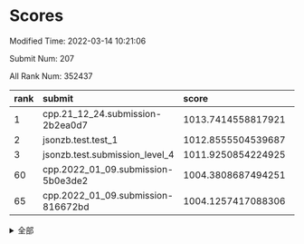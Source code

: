 # Scores

Modified Time: 2022-03-14 10:21:06

Submit Num: 207

All Rank Num: 352437

| rank |               submit               |       score        |       sigma        | pk_num |
| :--- | :--------------------------------- | :----------------- | :----------------- | :----- |
| 1    | cpp.21_12_24.submission-2b2ea0d7   | 1013.7414558817921 | 0.8002995916090658 | 6810   |
| 2    | jsonzb.test.test_1                 | 1012.8555504539687 | 0.7848496058191186 | 6807   |
| 3    | jsonzb.test.submission_level_4     | 1011.9250854224925 | 0.78393887331134   | 6809   |
| 60   | cpp.2022_01_09.submission-5b0e3de2 | 1004.3808687494251 | 0.72855174909281   | 6811   |
| 65   | cpp.2022_01_09.submission-816672bd | 1004.1257417088306 | 0.716165177493023  | 6813   |


<details>
<summary>全部</summary>

| rank |                 submit                 |       score        |       sigma        | pk_num |
| :--- | :------------------------------------- | :----------------- | :----------------- | :----- |
| 1    | cpp.21_12_24.submission-2b2ea0d7       | 1013.7414558817921 | 0.8002995916090658 | 6810   |
| 2    | jsonzb.test.test_1                     | 1012.8555504539687 | 0.7848496058191186 | 6807   |
| 3    | jsonzb.test.submission_level_4         | 1011.9250854224925 | 0.78393887331134   | 6809   |
| 4    | gobigger.level_3.submission_level_3_12 | 1011.6949427450742 | 0.7937396232323694 | 6814   |
| 5    | gobigger.level_3.submission_level_3_33 | 1011.4641959933589 | 0.7810649562774784 | 6808   |
| 6    | gobigger.level_3.submission_level_3_38 | 1011.4027633355844 | 0.7747638922816931 | 6814   |
| 7    | gobigger.level_3.submission_level_3_27 | 1011.3748288903955 | 0.7672604403771258 | 6813   |
| 8    | gobigger.level_3.submission_level_3_14 | 1011.1952825030472 | 0.7693643074087515 | 6818   |
| 9    | gobigger.level_3.submission_level_3_0  | 1011.0895277981411 | 0.7484405545258571 | 6813   |
| 10   | gobigger.level_3.submission_level_3_13 | 1010.8680919384709 | 0.7834554938528111 | 6810   |
| 11   | gobigger.level_3.submission_level_3_47 | 1010.851723896506  | 0.7628368793953836 | 6816   |
| 12   | gobigger.level_3.submission_level_3_2  | 1010.7132216356136 | 0.762156272095917  | 6807   |
| 13   | gobigger.level_3.submission_level_3_11 | 1010.6960005206197 | 0.7623152213959639 | 6803   |
| 14   | gobigger.level_3.submission_level_3_30 | 1010.6085353231113 | 0.7628217061756373 | 6812   |
| 15   | gobigger.level_3.submission_level_3_37 | 1010.5791350834597 | 0.7772612080726643 | 6810   |
| 16   | gobigger.level_3.submission_level_3_5  | 1010.5755763287772 | 0.7681268258089817 | 6811   |
| 17   | gobigger.level_3.submission_level_3_18 | 1010.5029077707014 | 0.7525815285604583 | 6813   |
| 18   | gobigger.level_3.submission_level_3_29 | 1010.470633256431  | 0.762857820904993  | 6813   |
| 19   | gobigger.level_3.submission_level_3_1  | 1010.3069316982121 | 0.7497356552644256 | 6816   |
| 20   | gobigger.level_3.submission_level_3_41 | 1010.2759891744607 | 0.7601958533715242 | 6813   |
| 21   | gobigger.level_3.submission_level_3_6  | 1010.2668448525221 | 0.7792722954670805 | 6809   |
| 22   | gobigger.level_3.submission_level_3_24 | 1010.2043160747653 | 0.755304084837643  | 6816   |
| 23   | gobigger.level_3.submission_level_3_16 | 1010.1950103001465 | 0.7665659281237694 | 6811   |
| 24   | gobigger.level_3.submission_level_3_7  | 1010.101952915024  | 0.743208997942791  | 6814   |
| 25   | gobigger.level_3.submission_level_3_49 | 1010.1004896402172 | 0.7686590132837047 | 6807   |
| 26   | gobigger.level_3.submission_level_3_40 | 1010.089766327225  | 0.7673128609840297 | 6812   |
| 27   | gobigger.level_3.submission_level_3_45 | 1009.9917762730471 | 0.7625128000707672 | 6808   |
| 28   | gobigger.level_3.submission_level_3_46 | 1009.977235116627  | 0.7688100571538699 | 6807   |
| 29   | gobigger.level_3.submission_level_3_19 | 1009.9481005881427 | 0.7606943710315158 | 6808   |
| 30   | gobigger.level_3.submission_level_3_20 | 1009.9250097385282 | 0.7502315065829375 | 6806   |
| 31   | gobigger.level_3.submission_level_3_21 | 1009.8376916599831 | 0.7484113985631919 | 6816   |
| 32   | gobigger.level_3.submission_level_3_26 | 1009.8302187533242 | 0.7545748849252253 | 6807   |
| 33   | gobigger.level_3.submission_level_3_9  | 1009.8205332367825 | 0.7528606802593896 | 6813   |
| 34   | gobigger.level_3.submission_level_3_35 | 1009.7659627385331 | 0.7493651543836957 | 6811   |
| 35   | gobigger.level_3.submission_level_3_43 | 1009.6948761879106 | 0.7680728193549141 | 6809   |
| 36   | gobigger.level_3.submission_level_3_15 | 1009.69415346446   | 0.7442102879071453 | 6805   |
| 37   | gobigger.level_3.submission_level_3_22 | 1009.6769045583451 | 0.7497259602911095 | 6812   |
| 38   | gobigger.level_3.submission_level_3_32 | 1009.6430958244524 | 0.7531520735645086 | 6813   |
| 39   | gobigger.level_3.submission_level_3_48 | 1009.541453853007  | 0.7380548593204832 | 6809   |
| 40   | gobigger.level_3.submission_level_3_36 | 1009.3888448282295 | 0.7565721345507929 | 6805   |
| 41   | gobigger.level_3.submission_level_3_3  | 1009.3659388812879 | 0.7447297087517971 | 6813   |
| 42   | gobigger.level_3.submission_level_3_28 | 1009.3613431196698 | 0.7411203675031169 | 6815   |
| 43   | gobigger.level_3.submission_level_3_8  | 1009.2876088318288 | 0.7536535889649143 | 6809   |
| 44   | gobigger.level_3.submission_level_3_44 | 1009.2764157838044 | 0.7359526461379661 | 6810   |
| 45   | gobigger.level_3.submission_level_3_23 | 1009.2573985833687 | 0.7354833754197496 | 6809   |
| 46   | gobigger.level_3.submission_level_3_42 | 1009.2414990981151 | 0.7577309272439676 | 6807   |
| 47   | gobigger.level_3.submission_level_3_39 | 1009.1734167263745 | 0.7549669388898056 | 6811   |
| 48   | gobigger.level_3.submission_level_3_17 | 1009.1521719331257 | 0.7686861466352148 | 6810   |
| 49   | gobigger.level_3.submission_level_3_34 | 1009.0875558248018 | 0.7626048299656054 | 6811   |
| 50   | gobigger.level_3.submission_level_3_25 | 1009.0377328527842 | 0.7465915608795236 | 6810   |
| 51   | gobigger.level_3.submission_level_3_31 | 1009.0105440997869 | 0.7473531283642384 | 6812   |
| 52   | gobigger.level_3.submission_level_3_10 | 1009.0045240835419 | 0.758229910416887  | 6810   |
| 53   | gobigger.level_3.submission_level_3_4  | 1008.4959200884235 | 0.7476992774808673 | 6814   |
| 54   | gobigger.level_1.submission_level_1_44 | 1005.2412538163729 | 0.7249120398132727 | 6813   |
| 55   | gobigger.level_1.submission_level_1_14 | 1004.8714777212303 | 0.7146644442048807 | 6810   |
| 56   | gobigger.level_1.submission_level_1_0  | 1004.7459678015737 | 0.721954272883997  | 6812   |
| 57   | gobigger.level_1.submission_level_1_41 | 1004.7070934880098 | 0.7438189007969332 | 6807   |
| 58   | gobigger.level_1.submission_level_1_25 | 1004.5647557010383 | 0.7155601339132283 | 6815   |
| 59   | gobigger.level_1.submission_level_1_3  | 1004.4882390953273 | 0.7267846372667749 | 6810   |
| 60   | cpp.2022_01_09.submission-5b0e3de2     | 1004.3808687494251 | 0.72855174909281   | 6811   |
| 61   | gobigger.level_1.submission_level_1_6  | 1004.3525482323719 | 0.7214932794767959 | 6809   |
| 62   | gobigger.level_1.submission_level_1_11 | 1004.3056704175536 | 0.7253524641097808 | 6812   |
| 63   | gobigger.level_1.submission_level_1_9  | 1004.2962344415462 | 0.7218668480421795 | 6810   |
| 64   | gobigger.level_1.submission_level_1_13 | 1004.2680355462876 | 0.7207405946199056 | 6810   |
| 65   | cpp.2022_01_09.submission-816672bd     | 1004.1257417088306 | 0.716165177493023  | 6813   |
| 66   | gobigger.level_1.submission_level_1_21 | 1004.0754966738635 | 0.7044235215718107 | 6809   |
| 67   | gobigger.level_1.submission_level_1_40 | 1003.925500107811  | 0.7185647988207592 | 6805   |
| 68   | gobigger.level_1.submission_level_1_49 | 1003.8889455947161 | 0.7160852147320417 | 6808   |
| 69   | gobigger.level_1.submission_level_1_46 | 1003.8097397034444 | 0.7292438507263768 | 6809   |
| 70   | gobigger.level_1.submission_level_1_2  | 1003.7705699847689 | 0.7285126951444935 | 6807   |
| 71   | gobigger.level_1.submission_level_1_1  | 1003.719189776701  | 0.7089053016817554 | 6812   |
| 72   | gobigger.level_1.submission_level_1_17 | 1003.6607927316373 | 0.7201046106928919 | 6808   |
| 73   | gobigger.level_1.submission_level_1_29 | 1003.581311562257  | 0.723753174726225  | 6810   |
| 74   | gobigger.level_1.submission_level_1_47 | 1003.5618160084033 | 0.7083197270744178 | 6811   |
| 75   | gobigger.level_1.submission_level_1_28 | 1003.5134313526344 | 0.7335565276440963 | 6803   |
| 76   | gobigger.level_1.submission_level_1_7  | 1003.5072134848156 | 0.705053472987684  | 6806   |
| 77   | gobigger.level_1.submission_level_1_31 | 1003.5053418216662 | 0.7193996104690297 | 6815   |
| 78   | gobigger.level_1.submission_level_1_26 | 1003.3921857466983 | 0.7168956525248726 | 6819   |
| 79   | gobigger.level_1.submission_level_1_18 | 1003.2889007167905 | 0.7118136666023182 | 6812   |
| 80   | gobigger.level_1.submission_level_1_23 | 1003.2564769375498 | 0.7258706281449173 | 6806   |
| 81   | gobigger.level_1.submission_level_1_5  | 1003.2004395531713 | 0.7163920923174378 | 6810   |
| 82   | gobigger.level_1.submission_level_1_48 | 1003.176213916298  | 0.7231700856134151 | 6811   |
| 83   | gobigger.level_1.submission_level_1_10 | 1003.0941828938969 | 0.7177067138649141 | 6810   |
| 84   | gobigger.level_1.submission_level_1_22 | 1003.0638176804844 | 0.7174135809558512 | 6811   |
| 85   | gobigger.level_1.submission_level_1_38 | 1003.0571190873608 | 0.7141454226557281 | 6810   |
| 86   | gobigger.level_1.submission_level_1_32 | 1003.0489292671905 | 0.7228961854199887 | 6806   |
| 87   | gobigger.level_1.submission_level_1_37 | 1003.0383133678021 | 0.713208317794293  | 6809   |
| 88   | gobigger.level_1.submission_level_1_42 | 1003.0091729517222 | 0.7120382932667273 | 6812   |
| 89   | gobigger.level_1.submission_level_1_43 | 1002.9984046215789 | 0.7176230847767856 | 6811   |
| 90   | gobigger.level_1.submission_level_1_30 | 1002.9056692855235 | 0.7168529322186169 | 6807   |
| 91   | gobigger.level_1.submission_level_1_20 | 1002.8586154355818 | 0.7106567183464153 | 6807   |
| 92   | gobigger.level_1.submission_level_1_16 | 1002.847604634984  | 0.7147012072960074 | 6809   |
| 93   | gobigger.level_1.submission_level_1_27 | 1002.8310037484143 | 0.726093605784843  | 6812   |
| 94   | gobigger.level_1.submission_level_1_12 | 1002.7837075678104 | 0.726020597224045  | 6811   |
| 95   | gobigger.level_1.submission_level_1_33 | 1002.743513241736  | 0.7187494517558992 | 6808   |
| 96   | gobigger.level_1.submission_level_1_45 | 1002.6561116541193 | 0.7055151404519827 | 6811   |
| 97   | gobigger.level_1.submission_level_1_36 | 1002.5206274520264 | 0.7059743404114127 | 6810   |
| 98   | gobigger.level_1.submission_level_1_35 | 1002.4948849696196 | 0.726471478456297  | 6814   |
| 99   | gobigger.level_1.submission_level_1_15 | 1002.2168820247775 | 0.7107072534961795 | 6814   |
| 100  | gobigger.level_1.submission_level_1_8  | 1002.0858922134481 | 0.7200611169591354 | 6809   |
| 101  | gobigger.level_1.submission_level_1_34 | 1002.0683357365459 | 0.7037537799845397 | 6811   |
| 102  | gobigger.level_1.submission_level_1_19 | 1002.0183844632274 | 0.7087448502402128 | 6815   |
| 103  | gobigger.level_1.submission_level_1_24 | 1002.0166068960373 | 0.7159160083253919 | 6814   |
| 104  | gobigger.level_1.submission_level_1_39 | 1001.7263737378113 | 0.7072247528026272 | 6807   |
| 105  | gobigger.level_1.submission_level_1_4  | 1001.7146197913614 | 0.7126963628213892 | 6814   |
| 106  | gobigger.random.submission_random_8    | 997.5973391204961  | 0.705511845513316  | 6805   |
| 107  | gobigger.random.submission_random_0    | 997.362071083518   | 0.707262390532719  | 6810   |
| 108  | gobigger.random.submission_random_39   | 997.3137769458311  | 0.7121252989747521 | 6808   |
| 109  | gobigger.random.submission_random_19   | 997.2420920895054  | 0.7149409992728151 | 6804   |
| 110  | gobigger.random.submission_random_6    | 996.8090365940136  | 0.7175147058042943 | 6807   |
| 111  | gobigger.random.submission_random_47   | 996.7887865573265  | 0.6984893800084043 | 6814   |
| 112  | gobigger.random.submission_random_22   | 996.7283181171393  | 0.7084017356310849 | 6814   |
| 113  | gobigger.random.submission_random_9    | 996.65236622907    | 0.7103542489302032 | 6813   |
| 114  | gobigger.random.submission_random_38   | 996.5894937660166  | 0.7134928173121975 | 6807   |
| 115  | gobigger.random.submission_random_21   | 996.5809263682605  | 0.7065025810425363 | 6814   |
| 116  | gobigger.random.submission_random_2    | 996.4180195870034  | 0.6973847606918473 | 6811   |
| 117  | gobigger.random.submission_random_36   | 996.380652851598   | 0.7127845379634259 | 6811   |
| 118  | gobigger.random.submission_random_49   | 996.3717460120117  | 0.711687258435424  | 6809   |
| 119  | gobigger.random.submission_random_32   | 996.348404641846   | 0.7118341391598497 | 6815   |
| 120  | gobigger.random.submission_random_10   | 996.3154978570641  | 0.7072547933634211 | 6813   |
| 121  | gobigger.random.submission_random_34   | 996.306672964308   | 0.7188333609767689 | 6810   |
| 122  | gobigger.random.submission_random_13   | 996.2264690878807  | 0.7181757103981903 | 6811   |
| 123  | gobigger.random.submission_random_40   | 996.2236727772013  | 0.7092613714880669 | 6804   |
| 124  | gobigger.random.submission_random_28   | 996.2157817126848  | 0.7102018302689418 | 6812   |
| 125  | gobigger.random.submission_random_48   | 996.2136308813948  | 0.7100967677234866 | 6807   |
| 126  | gobigger.random.submission_random_1    | 996.2103370989447  | 0.7058102924622394 | 6811   |
| 127  | gobigger.random.submission_random_33   | 996.1683415444069  | 0.7166280575924678 | 6810   |
| 128  | gobigger.random.submission_random_26   | 996.1358016998472  | 0.717271091593082  | 6808   |
| 129  | gobigger.random.submission_random_27   | 996.1299404069118  | 0.7114210353721625 | 6810   |
| 130  | gobigger.random.submission_random_17   | 996.1120214209157  | 0.7096824380448532 | 6811   |
| 131  | gobigger.random.submission_random_25   | 996.0783204741076  | 0.6989950757859319 | 6812   |
| 132  | gobigger.random.submission_random_11   | 996.0524426041195  | 0.7077953808502586 | 6809   |
| 133  | gobigger.random.submission_random_7    | 996.0415649822286  | 0.7109751218255684 | 6813   |
| 134  | gobigger.random.submission_random_41   | 995.9834802221153  | 0.7098174836975243 | 6812   |
| 135  | gobigger.random.submission_random_29   | 995.9813930368865  | 0.7078201037755336 | 6807   |
| 136  | gobigger.random.submission_random_35   | 995.969467109107   | 0.7114182017106268 | 6813   |
| 137  | gobigger.random.submission_random_43   | 995.9370183971432  | 0.7245873130082849 | 6808   |
| 138  | gobigger.random.submission_random_15   | 995.790903745899   | 0.6970315545240908 | 6807   |
| 139  | gobigger.random.submission_random_37   | 995.7492186739786  | 0.6946926961480101 | 6810   |
| 140  | gobigger.random.submission_random_18   | 995.7100871470664  | 0.7149592579336514 | 6807   |
| 141  | gobigger.random.submission_random_12   | 995.6571200469712  | 0.7162649621615028 | 6811   |
| 142  | gobigger.random.submission_random_3    | 995.6547335636798  | 0.7281851031338779 | 6805   |
| 143  | gobigger.random.submission_random_24   | 995.6499320919846  | 0.7127235205209705 | 6812   |
| 144  | gobigger.random.submission_random_14   | 995.6461509821836  | 0.7052623504302691 | 6808   |
| 145  | gobigger.random.submission_random_42   | 995.6314184161998  | 0.7067933435298841 | 6810   |
| 146  | gobigger.random.submission_random_44   | 995.5911742243943  | 0.7136748207001923 | 6811   |
| 147  | gobigger.random.submission_random_31   | 995.3477208325478  | 0.7145989643929056 | 6807   |
| 148  | gobigger.random.submission_random_23   | 995.3126370489603  | 0.7139986439527909 | 6810   |
| 149  | gobigger.random.submission_random_20   | 995.2348451272236  | 0.7235918271872163 | 6810   |
| 150  | gobigger.random.submission_random_46   | 995.0954026285507  | 0.7205410815737159 | 6804   |
| 151  | gobigger.random.submission_random_5    | 995.0441444735669  | 0.7131747368872906 | 6813   |
| 152  | gobigger.random.submission_random_45   | 994.9563660592021  | 0.7145448699383256 | 6808   |
| 153  | gobigger.random.submission_random_4    | 994.8974297969327  | 0.7122004651859635 | 6809   |
| 154  | gobigger.random.submission_random_16   | 994.8527273163736  | 0.715576181556353  | 6813   |
| 155  | gobigger.level_2.submission_level_2_35 | 994.4807183626566  | 0.729781637590032  | 6808   |
| 156  | gobigger.random.submission_random_30   | 994.4349701263544  | 0.7159397689548952 | 6813   |
| 157  | gobigger.level_2.submission_level_2_49 | 994.2294529425596  | 0.7477368260229782 | 6810   |
| 158  | gobigger.level_2.submission_level_2_2  | 993.7478122034711  | 0.7248736082898025 | 6808   |
| 159  | gobigger.level_2.submission_level_2_11 | 993.685289418435   | 0.7307227108748298 | 6809   |
| 160  | gobigger.level_2.submission_level_2_46 | 993.6247726340512  | 0.7390511641391959 | 6810   |
| 161  | gobigger.level_2.submission_level_2_45 | 993.5802826144562  | 0.7392711232028949 | 6811   |
| 162  | gobigger.level_2.submission_level_2_34 | 993.5282716797684  | 0.7358663117833443 | 6808   |
| 163  | gobigger.level_2.submission_level_2_10 | 993.2474395790625  | 0.7292917012120269 | 6809   |
| 164  | gobigger.level_2.submission_level_2_42 | 993.2112020773714  | 0.7355282782951421 | 6813   |
| 165  | gobigger.level_2.submission_level_2_15 | 992.9940295606283  | 0.7376345976464852 | 6806   |
| 166  | gobigger.level_2.submission_level_2_30 | 992.889091838116   | 0.7520436665552768 | 6810   |
| 167  | gobigger.level_2.submission_level_2_20 | 992.7762400190779  | 0.746953791334672  | 6812   |
| 168  | gobigger.level_2.submission_level_2_6  | 992.6900705828657  | 0.7410988361671648 | 6809   |
| 169  | gobigger.level_2.submission_level_2_27 | 992.5506626301136  | 0.7597334352319421 | 6813   |
| 170  | gobigger.level_2.submission_level_2_39 | 992.4971214605541  | 0.7454800184649141 | 6816   |
| 171  | gobigger.level_2.submission_level_2_14 | 992.4874896425689  | 0.7508386990553796 | 6812   |
| 172  | gobigger.level_2.submission_level_2_23 | 992.4764456135689  | 0.7326374794615315 | 6810   |
| 173  | gobigger.level_2.submission_level_2_17 | 992.447299782746   | 0.7351527535172823 | 6812   |
| 174  | gobigger.level_2.submission_level_2_43 | 992.4272955738354  | 0.7397574161115033 | 6809   |
| 175  | gobigger.level_2.submission_level_2_4  | 992.3925148638763  | 0.7321514899099131 | 6807   |
| 176  | gobigger.level_2.submission_level_2_40 | 992.3015287714103  | 0.7364242115406169 | 6810   |
| 177  | gobigger.level_2.submission_level_2_29 | 992.2070458735207  | 0.7364606207788161 | 6810   |
| 178  | gobigger.level_2.submission_level_2_16 | 992.1902141400969  | 0.7395987252914393 | 6810   |
| 179  | gobigger.level_2.submission_level_2_1  | 992.1500914404525  | 0.7616162668624445 | 6812   |
| 180  | gobigger.level_2.submission_level_2_48 | 992.0798956305547  | 0.7573673290575872 | 6811   |
| 181  | gobigger.level_2.submission_level_2_19 | 992.016412480681   | 0.7424904711971554 | 6809   |
| 182  | gobigger.level_2.submission_level_2_26 | 991.9773981197592  | 0.7406999441839898 | 6811   |
| 183  | gobigger.level_2.submission_level_2_3  | 991.9404357620828  | 0.7413612043158543 | 6807   |
| 184  | gobigger.level_2.submission_level_2_22 | 991.9004235236433  | 0.7312609045271549 | 6812   |
| 185  | gobigger.level_2.submission_level_2_7  | 991.8989238366695  | 0.754924353383068  | 6815   |
| 186  | gobigger.level_2.submission_level_2_21 | 991.8097877064338  | 0.7345747083833598 | 6813   |
| 187  | gobigger.level_2.submission_level_2_32 | 991.7914966158377  | 0.7656166227958784 | 6811   |
| 188  | gobigger.level_2.submission_level_2_5  | 991.7357226749097  | 0.760726047747701  | 6812   |
| 189  | gobigger.level_2.submission_level_2_24 | 991.6217384687448  | 0.7490545359776509 | 6812   |
| 190  | gobigger.level_2.submission_level_2_0  | 991.612379646722   | 0.7535820023700458 | 6811   |
| 191  | gobigger.level_2.submission_level_2_28 | 991.5131951834925  | 0.7544662475326198 | 6810   |
| 192  | gobigger.level_2.submission_level_2_47 | 991.2185692338867  | 0.7610581844242054 | 6812   |
| 193  | gobigger.level_2.submission_level_2_33 | 991.0545885236128  | 0.7399911708309077 | 6809   |
| 194  | gobigger.level_2.submission_level_2_25 | 991.0532853595777  | 0.7393613134280623 | 6814   |
| 195  | gobigger.level_2.submission_level_2_18 | 990.9661654416601  | 0.7554028714459357 | 6810   |
| 196  | gobigger.level_2.submission_level_2_44 | 990.914444274078   | 0.7467379734073522 | 6811   |
| 197  | gobigger.level_2.submission_level_2_13 | 990.9045632119903  | 0.7669133456764258 | 6811   |
| 198  | gobigger.level_2.submission_level_2_41 | 990.8616320620272  | 0.7437193960844408 | 6810   |
| 199  | gobigger.level_2.submission_level_2_37 | 990.7338559332823  | 0.7488879444971671 | 6810   |
| 200  | gobigger.level_2.submission_level_2_12 | 990.4466166220715  | 0.785782808621845  | 6816   |
| 201  | gobigger.level_2.submission_level_2_38 | 990.4111034440773  | 0.7382663964473586 | 6812   |
| 202  | gobigger.level_2.submission_level_2_36 | 990.3353863384706  | 0.7702543754356473 | 6812   |
| 203  | gobigger.level_2.submission_level_2_9  | 989.9582599971201  | 0.7751850636908444 | 6810   |
| 204  | gobigger.level_2.submission_level_2_31 | 989.7960668532708  | 0.7684954934387926 | 6812   |
| 205  | gobigger.level_2.submission_level_2_8  | 989.2675546571442  | 0.7469777629395175 | 6807   |
| 206  | gobigger.none.submission_none_1        | 975.432215189949   | 1.5427911676846187 | 6809   |
| 207  | gobigger.none.submission_none_0        | 974.9753309598457  | 1.6202566682346438 | 6813   |

</details>